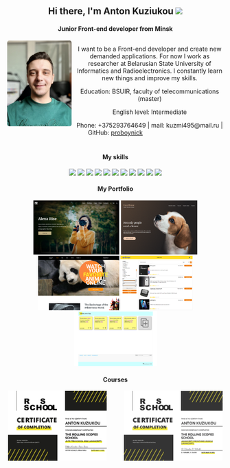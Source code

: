 <h2 align="center">Hi there, I'm Anton Kuziukou 
<img src="https://github.com/blackcater/blackcater/raw/main/images/Hi.gif" height="32"/></h2>
<h4 align="center">Junior Front-end developer from Minsk</h4>

<img src="./assets/photo.jpg" style="margin-right: 10px; border-radius: 5px" height="200px" align="left"><p style="margin-top: 30px;" align="center" text-align ="justify">
I want to be a Front-end developer and create new demanded
applications. For now I work as researcher at Belarusian State
University of Informatics and Radioelectronics. I constantly learn
new things and improve my skills.
</p>

<p align="center">Education: BSUIR, faculty of telecommunications (master)</p>
<p align="center">English level: Intermediate</p>  

<p align="center">Phone: +375293764649 | mail: kuzmi495@mail.ru | GitHub: <a href="https://github.com/proboynick">proboynick</a></p>  


<h4 align="center" style="margin-top: 40px">My skills</h4>

<p align="center">
<img height="25px" src="https://img.shields.io/badge/javascript-%23323330.svg?style=for-the-badge&logo=javascript&logoColor=%23F7DF1E"></img> <img height="25px" src="https://img.shields.io/badge/typescript-%23007ACC.svg?style=for-the-badge&logo=typescript&logoColor=white"></img> <img height="25px" src="https://img.shields.io/badge/html5-%23E34F26.svg?style=for-the-badge&logo=html5&logoColor=white"></img> <img height="25px" src="https://img.shields.io/badge/css3-%231572B6.svg?style=for-the-badge&logo=css3&logoColor=white"></img> <img height="25px" src="https://img.shields.io/badge/react-%2320232a.svg?style=for-the-badge&logo=react&logoColor=%2361DAFB"></img> <img height="25px" src="https://img.shields.io/badge/NPM-%23CB3837.svg?style=for-the-badge&logo=npm&logoColor=white"></img> <img height="25px" src="https://img.shields.io/badge/node.js-6DA55F?style=for-the-badge&logo=node.js&logoColor=white"></img> <img height="25px" src="https://img.shields.io/badge/webpack-%238DD6F9.svg?style=for-the-badge&logo=webpack&logoColor=black"></img> <img height="25px" src="https://img.shields.io/badge/SASS-hotpink.svg?style=for-the-badge&logo=SASS&logoColor=white"></img> <img height="25px" src="https://img.shields.io/badge/threejs-black?style=for-the-badge&logo=three.js&logoColor=white"></img> <img height="25px" src="https://img.shields.io/badge/figma-%23F24E1E.svg?style=for-the-badge&logo=figma&logoColor=white"></img>
</p>

<h4 align="center">My Portfolio</h4>

<p align="center">
<a href="https://rolling-scopes-school.github.io/proboynick-JSFEPRESCHOOL/portfolio/" target="_blank"><img src="./assets/portfolio.png" width="200px"></img></a> <a href="https://rolling-scopes-school.github.io/proboynick-JSFE2022Q1/shelter/pages/main/index.html" target="_blank"><img src="./assets/shelter.png" width="178px"></img></a> <a href="https://rolling-scopes-school.github.io/proboynick-JSFE2022Q3/online-zoo/pages/main/" target="_blank"><img src="./assets/online-zoo.png" width="189px"></img></a> <a href="https://viktoriyadatchuk.github.io/online-store/" target="_blank"><img src="./assets/online-store.png" width="168px"></img></a> <a href="https://proboynick.github.io/notelist/" target="_blank"><img src="./assets/notelist.png" width="193px"></img></a>
</p>

<h4 align="center">Courses</h4>

<p align="center">
<img width="230px" style="margin-right: 40px" src="./assets/js-pre.jpg"><img width="230px" src="./assets/js-fe.jpg">
</p>


